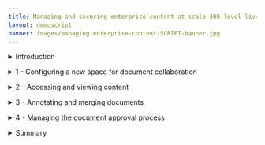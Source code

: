 ```yaml
---
title: Managing and securing enterprise content at scale 300-level live demo
layout: demoscript
banner: images/managing-enterprise-content-SCRIPT-banner.jpg
---
```


<span id="top"></span>

<span id="spanID"></span>
<details markdown="1">

<summary>Introduction</summary><br/>

Today we’ll see how IBM’s content management capabilities are used to manage and secure content across an organization at scale. We’ll see how using an enterprise platform to share and manage content enhances productivity, increases security and mitigates risk.

Using an HR hiring scenario, we’ll show how to easily configure a centralized repository for document collaboration. We’ll look at how to secure documents using redaction and role-based access capabilities. And we’ll see how the built-in workflow capabilities are used to manage document approvals.

We’re using a hiring example, but the same document repository can extend and scale to many scenarios across your enterprise.

Let’s get started!

(Printer-ready PDF of demo script <a href="./files/Managing and Securing Enterprise Content at Scale Platinum Demo - PDF script.pdf" target="_blank" rel="noreferrer">here</a>)

<br/>

</details>

<span id="spanID"></span>
<details markdown="1">

<summary>1 - Configuring a new space for document collaboration</summary>

<br/>

| **1.1** | **Create a new teamspace** |
| :--- | :--- |
| **Narration** | Focus Corp’s HR department needed a way to organize job candidate documents and facilitate collaboration among hiring decision-makers. When a candidate submits a new application, the HR manager uses the company's enterprise content management system to create a teamspace, which is a dedicated place to share information and collaborate. |
| **Action** &nbsp; 1.1.1 | Show the IBM Content Navigator screen that you opened during demo preparation. Sign in using the **Username: henry** and **Password: henry**. Click **Log in**. <br/> |
| **Action** &nbsp; 1.1.2 | Click the **Teamspaces** tile. <br/><img src="./images/Script2.png" width="800"  /><br/> |
| **Action** &nbsp; 1.1.3 | Click **New Teamspace**. <br/><img src="./images/Script3.png" width="800" /> |
| **Action** &nbsp; 1.1.4 | Enter **'John Doe Demo Teamspace'** (1) as the **Teamspace name**. Make sure the **Teamspace template** is **FC Hiring Teamspace Template** (2) and then click **Select Users** (3). <br/><img src="./images/Script4.png" width="800" /> |
| **Narration** | Once it is created, the HR manager provides teamspace access to the hiring and payroll managers so they can collaborate during the candidate's evaluation. |
| **Action** &nbsp; 1.1.5 | Click **Add Users and Groups...**<br/><img src="./images/Script5.png" width="800" /> |
| **Action** &nbsp; 1.1.6 | Type **debby** in the search area (1) and click the **magnifier** icon (2).<br/><img src="./images/Script6.png" width="800" /> |
| **Action** &nbsp; 1.1.7 | Select **debby** (1), who is the hiring manager, and click the **right-facing arrow** (2) to move her from the **Available** list to the **Selected** list.<br/><img src="./images/Script7.png" width="800" /> |
| **Action** &nbsp; 1.1.8 | Repeat the previous steps to add **patrick**, the payroll manager, to the **Selected** list (1). Click **OK** (2). <br/><img src="./images/Script8.png" width="800" /> |
| **Action** &nbsp; 1.1.9 | Select **Member** (1) in the **Roles** menu and click **Add** (2).<br/><img src="./images/Script9.png" width="800" /> |
| **Action** &nbsp; 1.1.10 | Click **Finish**.<br/><img src="./images/Script10.png" width="800" /> |

| **1.2** | **Add files to share** |
| :--- | :--- |
| **Narration** | The HR manager created the applicant’s new teamspace based on Focus Corp's 'FC Hiring Teamspace' template. When a new teamspace is created using this template, it includes all the forms that need to be completed and submitted for each candidate. |
| **Action** &nbsp; 1.2.1 | Click the **HR Documents** folder. <br/><img src="./images/Script11.png" width="800" /> |
| **Action** &nbsp; 1.2.2 | Point out that the **HR Documents** folder is now open and the necessary documents are now available.<br/><img src="./images/Script12.png" width="800" /> |
| **Narration** | The HR manager uses the HR document template to create copies that are specific to the applicant. When he does this in the teamspace, the documents are automatically shared with the rest of the hiring team.<br/>The content management software applies the role-based access restrictions configured in the FC Hiring Teamspace template, which specifies the permissions granted to each team member. |
| **Action** &nbsp; 1.2.3 | Click the **Candidate files** folder. <br/><img src="./images/Script13.png" width="800" /> |
| **Narration** | The HR manager uploads the candidate's documents to the 'Candidate files' folder. He moves the files from his computer to the 'Candidate files' folder with a simple drag-and-drop. |
| **Action** &nbsp; 1.2.4 | Click the **John Doe Diploma.pdf** document and drag it from your local Documents folder to the **John Doe Demo Teamspace / Candidate files** folder in IBM Navigator. <br/><img src="./images/Script14.png" width="800" /> |
|**Narration** | When the HR manager moves the files, a document entry form enables him to enter the required metadata.<br/>Focus Corp’s content administrator had previously worked with HR to define the metadata to include with files that are added to the teamspace. This metadata can be used later to quickly identify, classify, or search for a document. |
|**Action** &nbsp; 1.2.5 | Enter **'John Doe'** as the **Candidate Name**  (1) and select **Diploma** as the **Document Type** (2). Select **External** for **Document Source** (3). This indicates that the document originated outside of Focus Corp.<br/>Select **R&D** for the **Department Name** (4) and set the **Application date** to the date 3 days in the future (5). Click **Add** (6).<br/><img src="./images/Script15.png" width="800" /> |
|**Narration** | In the navigate view, team members can now add comments to the file, ‘like’ the file, or add the file to their favorites. |
|**Action** &nbsp; 1.2.6 | Click the **navigate view** icon. <br/><img src="./images/Script16.png" width="800" /> |
|**Action** &nbsp; 1.2.7 | Select the **John Doe Diploma.pdf** row. <br/><inline-notification text="Be sure to click within the row’s white space (not the document name). "></inline-notification><br/><img src="./images/Script17.png" width="800" /> |
|**Action** &nbsp; 1.2.8 | Point out the **document-related actions and information** (1), pre-defined **Properties** (2), and the **star** icon that adds the file to favorites (3).<br/><img src="./images/Script18.png" width="800" /> |
|**Narration** | The candidate had previously submitted a video detailing his professional qualifications, strengths and weaknesses. The HR manager adds the video to the content management system. |
|**Action** &nbsp; 1.2.9 | Move the **John Doe Video.mp4** file to the **Candidate files** folder.<br/><img src="./images/Script19.png" width="800" /> |
|**Action** &nbsp; 1.2.10 | Enter **'John Doe'** as the **Candidate Name** (1) and select **Candidate Video** as the **Document Type** (2). Select **External** for **Document Source** (3). <br/>Select **R&D** for the **Department Name** (4) and set the **Application date** to the date 3 days in the future (5). Click **Add** (6).<br/><img src="./images/Script20.png" width="800" /> |
|**Action** &nbsp; 1.2.11 | Click **John Doe Video.mp4**.<br/><img src="./images/Script21.png" width="800" /> |
|**Narration** | The hiring team wanted to quickly review specific candidate responses within the submitted video. The HR manager bookmarks the video, which allows hiring team members to go directly to the sections of the video they would like to see. |
|**Action** &nbsp; 1.2.12 | Click **Bookmarks**.<br/><img src="./images/Script22.png" width="800" /> |
|**Action** &nbsp; 1.2.13 | Click **New Bookmark**.<br/><img src="./images/Script23.png" width="800" /> |
|**Narration** | The HR manager adds bookmarks to the video to make it easier to find the individual responses. |
|**Action** &nbsp; 1.2.14 | Enter **Overview** (1) as the bookmark name, enter '**Tell me about yourself?**' (2) in the bookmark description and click **OK** (3). <br/><img src="./images/Script24.png" width="800" /> |
|**Action** &nbsp; 1.2.15 | Close the IBM Navigator Viewer window. |
|**Narration** | The HR manager bookmarks the remaining sections of the video and adds the applicant’s other documents to his candidate file. <br/>Let’s jump ahead and see the teamspace with all the documents added. |
|**Action** &nbsp; 1.2.16 | Click **x** to close the **John Doe Demo Teamspace**. <br/><img src="./images/Script25.png" width="800" /> |
|**Action** &nbsp; 1.2.17 | Click **John Doe**. <br/><img src="./images/Script26.png" width="800" /> |
|**Action** &nbsp; 1.2.18 | Click **Candidate files**.<br/><img src="./images/Script27.png" width="800" /> |
|**Action** &nbsp; 1.2.19 | Click the **Magazine view** icon. <br/><img src="./images/Script28.png" width="800" /> |
|**Narration** | Now the hiring team can collaborate on the applicant’s documents. |

| **1.3** | **Manage role-based redactions** |
| :--- | :--- |
| **Narration** | To adhere to Focus Corp's privacy guidelines, HR must prevent unauthorized access to the applicant’s personal information, such as his home address. <br/>The HR manager uses role-based redactions to automatically mask sensitive information, based on each user's role. The role-based access capabilities enable Focus Corp to explicitly define who has permission to see the redacted information. <br/>The HR manager starts by validating that the role-based redactions have been set correctly by the content administrator. |
|**Action** &nbsp; 1.3.1 | Click the **hamburger** icon to open the IBM Navigator menu.<br/><img src="./images/Script40.png" width="800" /> |
| **Narration** | The HR manager uses the Administration menu to review and update the role-based access. |
|**Action** &nbsp; 1.3.2 | Click **Administration.** <br/><img src="./images/Script41.png" width="800" /> |
|**Action** &nbsp; 1.3.3 | Click **Role-based Redactions**. <br/><img src="./images/Script42.png" width="800" /> |
| **Narration** | The HR manager reads through the 'Private Information' redaction policy, which specifies who can see a candidate's private information. |
|**Action** &nbsp; 1.3.4 | Double-click **Private Information**. <br/><img src="./images/Script43.png" width="800" /> |
|**Action** &nbsp; 1.3.5 | Click **Policies and Roles**. <br/><img src="./images/Script44.png" width="800" /> |
|**Action** &nbsp; 1.3.6 | If prompted, enter the **User name ‘cp4admin’** and the **Password** (1) from your cheat sheet. Click **Log In** (2).<br/><img src="./images/Script45.png" width="800" /> |
| **Narration** | The 'Private Information' reason contains two redaction roles: editors and viewers. *Editors* can add or remove redactions. *Viewers* can see redacted information but cannot change it. No other users can view redacted information. |
|**Action** &nbsp; 1.3.7 | Scroll down (1) and point out the payroll manager’s role as a **FC Redaction viewer** (2). <br/><img src="./images/Script47.png" width="800" /> |
| **Narration** | The HR manager verifies that only Patrick, the payroll manager, can view private information. Other members of the hiring team, such as the hiring manager, will not be able to access the redacted information. <br/>Confident that these settings are correct, the HR manager is ready to redact the documents. |
|**Action** &nbsp; 1.3.8 | Click the **hamburger** icon.<br/><img src="./images/Script48.png" width="800" /> |
|**Action** &nbsp; 1.3.9 | Click **Teamspaces**.<br/><img src="./images/Script49.png" width="800" /> | 
|**Action** &nbsp; 1.3.10 | Click **John Doe**.<br/><img src="./images/Script341.png" width="800" /> |
|**Action** &nbsp; 1.3.11 | Click **Candidate files**.<br/><img src="./images/Script342.png" width="800" /> |
| **Narration** | The HR manager opens the applicant’s resume, selects the information to redact, and indicates it is private information. |
|**Action** &nbsp; 1.3.12 | Click **John Doe Resume.pdf** to open it in the document viewer.&nbsp; &nbsp; &nbsp; &nbsp; &nbsp; &nbsp; &nbsp; &nbsp; &nbsp; &nbsp; &nbsp; &nbsp; &nbsp; &nbsp; &nbsp; &nbsp; &nbsp; &nbsp; &nbsp; &nbsp; &nbsp; &nbsp; &nbsp; &nbsp; &nbsp; &nbsp; &nbsp; &nbsp; &nbsp; &nbsp; &nbsp; &nbsp; &nbsp; &nbsp; &nbsp; &nbsp; &nbsp; &nbsp; &nbsp; &nbsp; &nbsp; &nbsp; &nbsp; &nbsp; &nbsp; &nbsp; &nbsp;  <br/><img src="./images/Script29.png" width="800" /> |
|**Action** &nbsp; 1.3.13 | Click the **redaction** icon, which is a darkened rectangle. &nbsp; &nbsp; &nbsp; &nbsp; &nbsp; &nbsp; &nbsp; &nbsp; &nbsp; &nbsp; &nbsp; &nbsp; &nbsp; &nbsp; &nbsp; &nbsp; &nbsp; &nbsp;<br/><img src="./images/Script30.png" width="800" /> |
|**Action** &nbsp; 1.3.14 | Redact the applicant’s email address, phone number and home address by drawing a rectangle around them using the redaction tool. <br/><img src="./images/Script31.png" width="800" /> <br/><inline-notification text="Make sure the black rectangle does not overlap the blue area above the hidden text. The rectangle should be minimal. <br/> <img src='https://raw.githubusercontent.com/ibm-garage-tsa/platinum-demos/master/src/pages/300-business-automation-managing-and-securing-enterprise-content-at-scale/images/Prep-1-3-14-Note.png' width='600' /> "></inline-notification> <br/> |
|**Action** &nbsp; 1.3.15 | Right-click the **redaction rectangle** (1) and click the **document redaction reason** icon (2).&nbsp; &nbsp; &nbsp; &nbsp; &nbsp; &nbsp; &nbsp; &nbsp; &nbsp; &nbsp; &nbsp; &nbsp; &nbsp; &nbsp; &nbsp; &nbsp; &nbsp; &nbsp; &nbsp; &nbsp; &nbsp; &nbsp; &nbsp; &nbsp; &nbsp; &nbsp; &nbsp; &nbsp; &nbsp; &nbsp; &nbsp; &nbsp; &nbsp; &nbsp; &nbsp; &nbsp; &nbsp; &nbsp; &nbsp; &nbsp; &nbsp; &nbsp; &nbsp; &nbsp; &nbsp; &nbsp; &nbsp; &nbsp; &nbsp; &nbsp; &nbsp; &nbsp; &nbsp; &nbsp; &nbsp; &nbsp; &nbsp; &nbsp; &nbsp; &nbsp; &nbsp; &nbsp; &nbsp; &nbsp; &nbsp; <br/><img src="./images/Script32.png" width="800" /> |
|**Action** &nbsp; 1.3.16 | Select **Private Information** as the redaction reason (1) and click **OK** (2). &nbsp; &nbsp; &nbsp; &nbsp; &nbsp; &nbsp; &nbsp; &nbsp; &nbsp; &nbsp; &nbsp; &nbsp; &nbsp; &nbsp; &nbsp; &nbsp; &nbsp; <br/><img src="./images/Script33.png" width="800" /> |
| **Narration** | This hides the applicant’s personal information from users who do not have viewing rights. The hiring manager does not have viewing rights to this information and will not be able to see it.<br/>The HR manager acknowledges they have reviewed and verified the applicant's details by adding a notation on the document. |
|**Action** &nbsp; 1.3.17 | Click the **stamp** icon (1) and select the **Approved user date** stamp (2).&nbsp; &nbsp; &nbsp; &nbsp; &nbsp; &nbsp; &nbsp; &nbsp; &nbsp; &nbsp; &nbsp; &nbsp; &nbsp; &nbsp; &nbsp; &nbsp; &nbsp; &nbsp; &nbsp; &nbsp; &nbsp; &nbsp; &nbsp; &nbsp; &nbsp; &nbsp; &nbsp; &nbsp; &nbsp; &nbsp; &nbsp; &nbsp; &nbsp; &nbsp; &nbsp; &nbsp; &nbsp; &nbsp; &nbsp; &nbsp; &nbsp; &nbsp; &nbsp; &nbsp; &nbsp; &nbsp; &nbsp; &nbsp; &nbsp; &nbsp; &nbsp; &nbsp; &nbsp; &nbsp; &nbsp; &nbsp; &nbsp; &nbsp; &nbsp; &nbsp; &nbsp; &nbsp; &nbsp; &nbsp; &nbsp; &nbsp; &nbsp; &nbsp; &nbsp; &nbsp; &nbsp; &nbsp; &nbsp; &nbsp; &nbsp; &nbsp; &nbsp; &nbsp; &nbsp; &nbsp; &nbsp; &nbsp; &nbsp; &nbsp; &nbsp; <br/><img src="./images/Script34.png" width="800" /> |
| **Narration** | The HR manager uses a pre-defined annotation to indicate he has verified the applicant meets specific job criteria.<br/> |
|**Action** &nbsp; 1.3.18 | Click above the name on the document to add the annotation. &nbsp; &nbsp; &nbsp; &nbsp; &nbsp; &nbsp; &nbsp; &nbsp; &nbsp; &nbsp; &nbsp; &nbsp; &nbsp; &nbsp; &nbsp; &nbsp; &nbsp; &nbsp; &nbsp; &nbsp; &nbsp; &nbsp; &nbsp; &nbsp; &nbsp; &nbsp; &nbsp; &nbsp; &nbsp; &nbsp; &nbsp; &nbsp; &nbsp; &nbsp; &nbsp; &nbsp; &nbsp; &nbsp; &nbsp; &nbsp; &nbsp; &nbsp; &nbsp; &nbsp; &nbsp; &nbsp; &nbsp; &nbsp; &nbsp; &nbsp; &nbsp; &nbsp; &nbsp; &nbsp; &nbsp; &nbsp; &nbsp; &nbsp; &nbsp; &nbsp;<br/><img src="./images/Script35.png" width="800" /> |
| **Narration** | The HR manager changes the notation color to indicate that the applicant is eligible for a face-to-face interview.&nbsp; &nbsp; &nbsp; &nbsp; &nbsp; &nbsp; &nbsp; &nbsp; &nbsp; &nbsp; &nbsp; &nbsp; &nbsp; &nbsp; &nbsp; &nbsp; &nbsp; &nbsp; &nbsp; &nbsp; &nbsp; &nbsp; &nbsp; &nbsp; &nbsp; &nbsp; &nbsp; &nbsp; &nbsp; &nbsp; &nbsp; &nbsp; &nbsp; &nbsp; &nbsp; &nbsp; &nbsp; &nbsp; &nbsp; &nbsp; |
|**Action** &nbsp; 1.3.19 | Right-click the **annotation** (1), select the **text color** icon (2), and select **orange** (3).<br/><img src="./images/Script36.png" width="800" /> |
|**Action** &nbsp; 1.3.20 | Click the **x** to close the color selector view (1) and click anywhere in the document to close the menu (2). &nbsp; &nbsp; &nbsp; &nbsp; &nbsp; &nbsp; &nbsp; &nbsp; &nbsp; &nbsp; &nbsp; &nbsp; &nbsp; &nbsp; &nbsp; &nbsp; &nbsp; &nbsp; &nbsp; &nbsp; &nbsp; &nbsp; &nbsp; &nbsp; &nbsp; &nbsp; &nbsp; &nbsp; &nbsp; &nbsp; &nbsp; &nbsp; &nbsp; &nbsp; &nbsp; &nbsp; &nbsp; &nbsp; &nbsp; &nbsp; &nbsp; &nbsp; &nbsp; &nbsp; &nbsp; &nbsp; &nbsp; &nbsp; &nbsp; &nbsp; &nbsp; &nbsp; &nbsp; &nbsp; &nbsp; &nbsp; &nbsp; &nbsp; &nbsp; &nbsp;<br/><img src="./images/Script37.png" width="800" /> |
|**Action** &nbsp; 1.3.21 | Click the **save** icon and close the IBM Navigator Viewer window. &nbsp; &nbsp; &nbsp; &nbsp; &nbsp; &nbsp; &nbsp; &nbsp; &nbsp; &nbsp; &nbsp; &nbsp; &nbsp; &nbsp; &nbsp; &nbsp; &nbsp; &nbsp; &nbsp; &nbsp; &nbsp; &nbsp; &nbsp; &nbsp; &nbsp; &nbsp; &nbsp; &nbsp; &nbsp; &nbsp; &nbsp; &nbsp; &nbsp; &nbsp; &nbsp; &nbsp; &nbsp; &nbsp; &nbsp; &nbsp; <br/><img src="./images/Script38.png" width="800" /> |
|**Action** &nbsp; 1.3.22 | Click the **user** icon (1) and click **Log Out** (2) to exit IBM Navigator.<br/><img src="./images/Script39.png" width="800" /> |
 
<br/>

**[Go to top](#top)**

</details>

<span id="spanID"></span>
<details markdown="1">

<summary>2 - Accessing and viewing content</summary>

<br/>

| **2.1** | **View documents in a teamspace** |
| :--- | :--- |
| **Narration** | The hiring manager needs to learn more about the applicant. She reviews the documents shared by HR. |
| **Action** &nbsp; 2.1.1 | Sign into IBM Navigator using the hiring manager’s credentials:<br/>**Username: debby** and **Password: debby** (1). Click **Log in** (2). <br/><img src="./images/Script113.png" width="800" /> |
| **Action** &nbsp; 2.1.2 | Click the **Teamspaces** tile. <br/><img src="./images/Script2.png" width="800" /> |
| **Action** &nbsp; 2.1.3 | Select the **John Doe** teamspace. <br/><img src="./images/Script114.png" width="800" /> |
| **Action** &nbsp; 2.1.4 | Click **Candidate files**. <br/><img src="./images/Script115.png" width="800" /> | 
| **Narration** | The hiring manager reviews the applicant’s resume. |
| **Action** &nbsp; 2.1.5 | Click the **Magazine view** icon. <br/><img src="./images/Script116.png" width="800" /> |  
| **Action** &nbsp; 2.1.6 | **Select the John Doe Resume.pdf** row.<br/><inline-notification text="Be sure to click within the row’s white space (not the document name). "></inline-notification><br/><img src="./images/Script117.png" width="800" /> |  
| **Narration** | The hiring manager confirms that the metadata required by her department is pre-populated in the properties section. She is not authorized to view the applicant’s personal information, so it is concealed in the document preview thumbnail. |
| **Action** &nbsp; 2.1.7 | Review the **Properties** section (1) and point out that the address information is redacted in the hiring manager’s **thumbnail** view (2). <br/><img src="./images/Script118.png" width="800" /> | 
| **Action** &nbsp; 2.1.8 | Click **John Doe Resume.pdf**.<br/><img src="./images/Script119.png" width="800" /> | 
| **Action** &nbsp; 2.1.9 | Scroll down to show the resume.<br/><img src="./images/Script120.png" width="800" /> | 
| **Narration** | The hiring manager reviews the details of the resume. The candidate is applying for a position that often works with a team in France. Therefore, a working knowledge of French is required for the job.<br/>She adds an annotation to assess the applicant's French language skills. |
| **Action** &nbsp; 2.1.10 | Click the **sticky note** icon (1) and then click next to the **SPOKEN LANGUAGES** section (2).<br/><img src="./images/Script121.png" width="800" /> | 
| **Action** &nbsp; 2.1.11 | Type **'Evaluate the candidate’s French language skills.**' (1) and click **Update** (2).<br/><img src="./images/Script122.png" width="800" /> | 
| **Action** &nbsp; 2.1.12 | Click the **save** icon.<br/><img src="./images/Script123.png" width="800" /> | 
| **Action** &nbsp; 2.1.13 | Close the IBM Navigator Viewer window. |
| **Narration** | The hiring manager 'likes' the resume and adds it to her favorites so she can compare the finalists later. |
| **Action** &nbsp; 2.1.14 | Click the **thumbs-up** icon (1) to 'like' the file. Click the **star** icon (2) to add the resume to favorites. <br/><img src="./images/Script202.png" width="800" /> | 
| **Narration** | To help decide whether to move forward with an interview, the hiring manager watches a few specific sections of the applicant’s video. |
| **Action** &nbsp; 2.1.15 | Click **John Doe Video.mp4.** <br/><img src="./images/Script50.png" width="800" /> | 
| **Narration** | She uses bookmarks in the applicant's video to skip directly to responses she’s interested in. Many applicant videos are over 20 minutes. The bookmark feature saves her time by letting her focus on specific parts of the video. |
| **Action** &nbsp; 2.1.16 | Click **Bookmarks** to open the bookmarks menu. <br/><img src="./images/Script51.png" width="800" /> | 
| **Action** &nbsp; 2.1.17 | Select the **Weaknesses** bookmark and wait for the video to load.<br/><img src="./images/Script52.png" width="800" /> | 
| **Action** &nbsp; 2.1.18 | Click the **play** icon and watch both the Weaknesses and Strengths sections. Close the IBM Navigator viewer when you are done.<br/><img src="./images/Script53.png" width="800" /> | 
| **Action** &nbsp; 2.1.19 | Close the **IBM Navigator Viewer** window.
| **Narration** | The hiring manager decides to interview the applicant. She lets the HR team know to schedule an interview by tagging the applicant’s resume with the word ‘selected'. |
| **Action** &nbsp; 2.1.20 | Click **Tags** in the **John Doe Resume.pdf **row. <br/><img src="./images/Script54.png" width="800" /> | 
| **Action** &nbsp; 2.1.21 | Write '**selected**' and hit enter on your keyboard.<br/><img src="./images/Script55.png" width="800" /> | 
| **Action** &nbsp; 2.1.22 | Click **Close**. <br/><img src="./images/Script56.png" width="800" /> | 
| **Narration** | The hiring team schedules the interview. To prepare, the hiring manager reviews the content she previously 'favorited'. |
| **Action** &nbsp; 2.1.23 | Click **IBM Navigator**.<br/><img src="./images/Script201.png" width="800" /> | 
| **Action** &nbsp; 2.1.24 | Click the **Content Favorites** tile.<br/><img src="./images/Script57.png" width="800" /> | 
| **Action** &nbsp; 2.1.25 | Double-click **John Doe Resume.pdf**.<br/><img src="./images/Script58.png" width="800" /> | 
| **Action** &nbsp; 2.1.26 | Scroll down to the **sticky note** (1) and hover your mouse over the note (2).<br/><img src="./images/Script59.png" width="800" /> | 
| **Narration** | She looks over the resume and annotations. The sticky note reminds her she must evaluate the candidate's French language skills. |
| **Action** &nbsp; 2.1.27 | Point out the annotation.<br/><img src="./images/Script60.png" width="800" /> | 
| **Action** &nbsp; 2.1.28 | Close the IBM Navigator Viewer window. |

<br/>

**[Go to top](#top)**

</details>

<span id="spanID"></span>
<details markdown="1">

<summary>3 - Annotating and merging documents</summary>

<br/>

| **3.1** | **Edit and add content** |
| :--- | :--- |
| **Narration** | The hiring manager needs to capture interview feedback on the candidate evaluation form. She downloads the form from Teamspace’s document templates. |
| **Action** &nbsp; 3.1.1 | Click **Teamspaces**.<br/><img src="./images/Script61.png" width="800" /> | 
| **Action** &nbsp; 3.1.2 | Click **HR Documents**.<br/><img src="./images/Script62.png" width="800" /> | 
| **Narration** | The filmstrip view helps the hiring manager see the available HR documents. She chooses the 'Evaluation form' and creates a copy in the applicant’s Candidate files folder. |
| **Action** &nbsp; 3.1.3 | Click the **Filmstrip view** icon.<br/><img src="./images/Script63.png" width="800" /> | 
| **Action** &nbsp; 3.1.4 | Click the first document on the bottom left of the filmstrip viewer.<br/><img src="./images/Script64.png" width="800" /> | 
| **Action** &nbsp; 3.1.5 | Scroll right until you see the **FC Evaluation form** in the viewer.<br/><img src="./images/Script65.png" width="800" /> | 
| **Action** &nbsp; 3.1.6 | Click **Actions** (1), then click **Folders** (2). Select **Add to Folder** (3).<br/><img src="./images/Script66.png" width="800" /> | 
| **Action** &nbsp; 3.1.7 | Select **Candidate files** (1) and click **Add** (2).<br/><img src="./images/Script67.png" width="800" /> | 
| **Action** &nbsp; 3.1.8 | Click the **details view** icon (1) and click **Candidate files** (2).<br/><img src="./images/Script68.png" width="800" /> | 
| **Narration** | The hiring manager opens the evaluation form directly from the applicant’s teamspace files so she can edit the form during the interview. |
| **Action** &nbsp; 3.1.9 | Click **Refresh** (1) and then Click **FC Evaluation form.docx**.<br/><img src="./images/Script69.png" width="800" /> | 
| **Narration** | The hiring manager switches to permanent redaction mode, which ‘hard codes’ her updates to the document for every subsequent viewer. |
| **Action** &nbsp; 3.1.10 | Click the **permanent redaction mode marker** icon.<br/><img src="./images/Script70.png" width="800" /> | 
| **Action** &nbsp; 3.1.11 | Click **New Version**. <br/><img src="./images/Script71.png" width="800" /> <br/>The fillable version of the candidate evaluation form displays.<br/><img src="./images/Script72.png" width="800" /> |  
| **Action** &nbsp; 3.1.12 | Return to the IBM Navigator view window. Point out the **lock** icon. <br/><img src="./images/Script73.png" width="800" /> |
| **Narration** | While the hiring manager edits the document, it is locked to prevent anyone else from making edits. |
| **Action** &nbsp; 3.1.13 | Return to the candidate evaluation form, click the **text** icon (1), and then select the free text field under **Candidate Name** (2).<br/><img src="./images/Script74.png" width="800" /> |
| **Narration** | She adds the candidate’s name and changes the text color to blue to highlight it. |
| **Action** &nbsp; 3.1.14 | Type '**John Doe**' (1) and click the **font color** icon (2).<br/><img src="./images/Script75.png" width="800" /> |
| **Action** &nbsp; 3.1.15 | Select blue.<br/><img src="./images/Script76.png" width="800" /> |
| **Action** &nbsp; 3.1.16 | Close the **color selector view** (1) and click the **checkmark** (2) to accept the annotation changes.  <br/><img src="./images/Script77.png" width="800" /> |
| **Narration** | The hiring manager needs to capture the date and time to ensure compliance with regulatory rules. She uses the annotation tools to add these details to the form. | 
| **Action** &nbsp; 3.1.17 | Click the **stamp** icon (1), select **date time** (2), and click in the free text area under **Date & Time** (3). <br/><img src="./images/Script78.png" width="800" /> |
| **Action** &nbsp; 3.1.18 | Click the date annotation.<br/><img src="./images/Script79.png" width="800" /> |
| **Action** &nbsp; 3.1.19 | Click the color icon, select blue, close the color selector and validate the update (as done previously in steps 3.1.14-16). |
| **Narration** | At the end of the interview, the hiring manager saves the document with her edits. |
| **Action** &nbsp; 3.1.20 | Click **Redact.** <br/><img src="./images/Script80.png" width="800" /> |
| **Action** &nbsp; 3.1.21 | Wait for the redaction to complete. Close IBM Navigator Viewer window. |
| **Narration** | The document thumbnail is updated to reflect the hiring manager’s changes. The document is automatically unlocked so other team members can now edit it. |
| **Action** &nbsp; 3.1.22 | Point out that the **FC Evaluation form preview thumbnail** is updated (1) and the document is no longer **locked** (2). <br/><img src="./images/Script82.png" width="800" /> |
| **Action** &nbsp; 3.1.23 | Drag and drop **John Doe evaluation form.pdf** to the **Candidate files** folder.<br/><img src="./images/Script83.png" width="800" /> |
| **Narration** | The hiring manager must add the required metadata to meet departmental standards. |
| **Action** &nbsp; 3.1.24 | Enter '**John Doe**' as the **Candidate Name** (1) and select **Evaluation form ** as the **Document Type** (2).<br/>Select **R&D** for the **Department Name** (3) and set the **Application date** to the current date (4). Click **Add** (5).<br/><img src="./images/Script84.png" width="800" /> |
| **Action** &nbsp; 3.1.25 | Show that a copy of the **Evaluation form** is added (1). **Log Out** of IBM Navigator (2).<br/><img src="./images/Script85.png" width="800" /> |
 
| **3.2** | **Merge documents** |
| :--- | :--- |
| **Narration** | The hiring manager has decided to make an offer to the applicant. <br/>The HR manager suggests a salary based on the feedback added to the salary discussion form. He needs to get approval for the salary from both the hiring and payroll managers. |
| **Action** &nbsp; 3.2.1 | Sign into IBM Navigator using **Username: henry** and **Password: henry** (1). Click **Log in** (2).<br/><img src="./images/Script86.png" width="800" /> |
| **Action** &nbsp; 3.2.2 | Click the **Teamspaces** tile.<br/><img src="./images/Script2.png" width="800" /> |
| **Action** &nbsp; 3.2.3 | Select the **John Doe** Teamspace.<br/><img src="./images/Script87.png" width="800" /> |
| **Action** &nbsp; 3.2.4 | Click **Candidate files**.<br/><img src="./images/Script88.png" width="800" /> |
| **Action** &nbsp; 3.2.5 | Drag the **John Doe salary discussion form.pdf** from your local documents to the **Candidates files** folder in IBM Navigator.<br/><img src="./images/Script89.png" width="800" /> |
| **Action** &nbsp; 3.2.6 | Enter '**John Doe**' as the **Candidate Name** (1) and select **HR Process** as the **Document Type** (2).<br/>Select **R&D** for the **Department Name** (3) and set the **Application date** to the current date (4). Click **Add** (5).<br/><img src="./images/Script90.png" width="800" /> |
| **Narration** | The HR manager merges the second page from the evaluation form, and the salary discussion form, into a single document to simplify the salary approval. |
| **Action** &nbsp; 3.2.7 | Click **John Doe Evaluation form.pdf**.<br/><img src="./images/Script91.png" width="800" /> |
| **Action** &nbsp; 3.2.8 | Click **Merge and Split** at the top right of the viewer.<br/><img src="./images/Script92.png" width="800" /> |
| **Action** &nbsp; 3.2.9 | Return to **Candidate files** and click **John Doe Salary discussion form.pdf**.  <br/><img src="./images/Script93.png" width="800" /> <br/>The final merge and split interface should match the view below:<br/> <img src="./images/Script95.png" width="800" />  | 
| **Narration** | Now that the documents are added to the ‘merge and split’ tool, the HR manager creates a summary document by merging the pages required for salary approval. |
| **Action** &nbsp; 3.2.10 | Click the **+** icon to create a new document.<br/><img src="./images/Script96.png" width="800" /> | 
| **Action** &nbsp; 3.2.11 | Right-click on the **New Document** tab (1) and select **Rename** (2).<br/><img src="./images/Script97.png" width="800" /> | 
| **Action** &nbsp; 3.2.12 | Enter ‘**John Doe Merged summary**’.<br/><img src="./images/Script98.png" width="800" /> | 
| **Narration** | First, he adds the second page of the evaluation form. |
| **Action** &nbsp; 3.2.13 | Click the **John Doe Evaluation form.pdf** tab.<br/><img src="./images/Script203.png" width="800" /> | 
| **Action** &nbsp; 3.2.14 | Click the **second page of the document** (1) in the thumbnail viewer. Click the **copy** icon (2) and click the **John Doe Merged summary.pdf** tab (3) to return to the new document.<br/><img src="./images/Script103.png" width="800" /> | 
| **Action** &nbsp; 3.2.15 | Click the **paste** icon.<br/><img src="./images/Script104.png" width="800" /> | 
| **Narration** | Then he adds the salary discussion form. |
| **Action** &nbsp; 3.2.16 | Click the **John Doe Salary discussion form.pdf** tab.<br/><img src="./images/Script105.png" width="800" /> | 
| **Action** &nbsp; 3.2.17 | Click the **copy** icon.<br/><img src="./images/Script107.png" width="800" /> | 
| **Action** &nbsp; 3.2.18 | Click the **John Doe Merged summary.pdf** tab.<br/><img src="./images/Script108.png" width="800" /> | 
| **Action** &nbsp; 3.2.19 | Click the **paste** icon.<br/><img src="./images/Script109.png" width="800" /> | 
| **Narration** | He now saves the document and fills in the required properties to add it to the applicant’s candidate files folder. |
| **Action** &nbsp; 3.2.20 | Click the **add document** icon.<br/><img src="./images/Script110.png" width="800" /> | 
| **Action** &nbsp; 3.2.21 | Enter '**John Doe**' as the **Candidate Name** (1) and select **HR process** as the **Document Type** (2). <br/>Select **R&D** for the **Department Name** (3), set the **Application date** to the current date (4). Click **Add** (5).<br/><img src="./images/Script111.png" width="800" /> | 
| **Action** &nbsp; 3.2.22 | Close the IBM Navigator Viewer. |
| **Action** &nbsp; 3.2.23 | Select the new **John Doe Merged summary.pdf** document.<br/><inline-notification text="Be sure to click within the row’s white space (not the document name)."></inline-notification><br/><img src="./images/Script112.png" width="800" /> | 
| **Narration** | The merged document is now ready to be approved by the stakeholders. |

<br/>

**[Go to top](#top)**

</details>

<span id="spanID"></span>
<details markdown="1">

<summary>4 - Managing the document approval process </summary>

<br/>

| **4.1** | **Launch a validation process** |
| :--- | :--- |
| **Narration** | The HR manager needs hiring stakeholders to approve the salary offer. <br/>Using the built-in document approval workflow, he routes the salary request to the hiring manager for approval. Once she approves, the request will automatically proceed to the payroll manager for his final approval. |
| **Action** &nbsp; 4.1.1 | Select the **John Doe Merged summary.pdf** row (1). Then click **Actions** (2), select **Workflow** (3), and click **Launch Workflow** (4). <br/><img src="./images/Script301.png" width="800" /> | 
| **Action** &nbsp; 4.1.2 | Select **Sequential review** in the **Name** dropdown list (1) and click **Launch** (2).<br/><img src="./images/Script302.png" width="800" /> | 
| **Narration** | The HR manager specifies Debby, the hiring manager, as the first approver. |
| **Action** &nbsp; 4.1.3 | Click the **downward arrow** to expand the **Reviewers** dropdown list.<br/><img src="./images/Script303.png" width="800" /> | 
| **Action** &nbsp; 4.1.4 | Type '**debby**' (1) and click the **magnifier** icon (2).<br/><img src="./images/Script304.png" width="800" /> | 
| **Action** &nbsp; 4.1.5 | Click the **right-facing arrow** to move the userid **debby** from the **Available** list to the **Selected** list. <br/><img src="./images/Script305.png" width="800" /> | 
| **Narration** | Now the HR manager adds Patrick, the payroll manager, to the approval process. |
| **Action** &nbsp; 4.1.6 | Repeat the previous step to add **patrick** to the **Selected list** (1). Click **OK** (2). <br/><img src="./images/Script306.png" width="800" /> | 
| **Narration** | Next, the HR manager sets a due date for the approvers to respond with their approvals. |
| **Action** &nbsp; 4.1.7 | Click the **date selector** to select a date approximately three business days from the current date.<br/><img src="./images/Script307.png" width="800" /> | 
| **Narration** | The HR manager adds instructions for the approvers, validates that the salary discussion document is attached to the message, and launches the salary approval workflow. |
| **Action** &nbsp; 4.1.8 | Enter '**Please approve or reject the attached salary request document, and add any comments.**' in the **Instructions for reviewers** field (1). Click the **Attachments** tab (2).<br/><img src="./images/Script308.png" width="800" /> | 
| **Action** &nbsp; 4.1.9 | Point out that the **John Doe Merged summary.pdf** is automatically attached (1). Click **Launch Workflow** (2).<br/><img src="./images/Script309.png" width="800" /> | 
| **Action** &nbsp; 4.1.10 | Click the **user** icon (1) and click **Log Out** (2).<br/><img src="./images/Script310.png" width="800" /> | 
  
| **4.2** | **Review work items** |
| :--- | :--- |
| **Narration** | The hiring manager is notified that she needs to approve the salary request. She logs in to review the request. <br/>In a real implementation, the notification would include a link to access the approval form. For this demonstration, we are showing a version that does not require setting up outside email accounts to demonstrate this functionality.<br/>If she approves the request, a notification will automatically be sent to the payroll manager for his approval. |
| **Action** &nbsp; 4.2.1 | Sign into IBM Navigator using the hiring manager’s credentials:<br/>**Username: debby** and **Password: debby** (1). Click **Log in** (2).<br/><img src="./images/Script311.png" width="800" /> | 
| **Action** &nbsp; 4.2.2 | Click the **Work** tile.<br/><img src="./images/Script312.png" width="800" /> | 
| **Action** &nbsp; 4.2.3 | Select the **Review for John Doe Merged summary.pdf** row (1) and click **Open** (2).<br/><img src="./images/Script313.png" width="800" /> | 
| **Narration** | The hiring manager opens the notification. She sees the request for salary approval, the requester name, and the due date. |
| **Action** &nbsp; 4.2.4 | Point out the process details (1) and click the **Attachments** tab (2). <br/><img src="./images/Script314.png" width="800" /> |  
| **Action** &nbsp; 4.2.5 | Click the **John Doe Merged summary.pdf**. <br/><img src="./images/Script315.png" width="800" /> |   
| **Narration** | The hiring manager reviews all the documents pertinent to the salary decision. She approves the requested salary. |
| **Action** &nbsp; 4.2.6 | Scroll down to show that the merged document includes the second page of the applicant’s evaluation form and the salary discussion form. <br/><img src="./images/Script316.png" width="800" /> |   
| **Action** &nbsp; 4.2.7 | Click the **stamp** icon (1) and select **Approved user date** (2). Click in the **Hiring Dept box** (3) to place the stamp. <br/><img src="./images/Script317.png" width="800" /> |   
| **Narration** | When the hiring manager approves, the stamp automatically generates her name and the approval date. |
| **Action** &nbsp; 4.2.8 | Click the **save** icon. <br/><img src="./images/Script319.png" width="800" /> |   
| **Action** &nbsp; 4.2.9 | Close the IBM Navigator Viewer window.  |  
| **Narration** | Now the hiring manager adds her comments. |
| **Action** &nbsp; 4.2.10 | Click the **Properties** tab. <br/><img src="./images/Script320.png" width="800" /> |  
| **Action** &nbsp; 4.2.11 | In the **Comments** dialogue box, enter **'Salary approved for John Doe.'** (1). Click **Approve** (2).<br/><img src="./images/Script321.png" width="800" /> |  
| **Narration** | After the hiring manager approves the salary, the request is automatically sent to the payroll manager. |
| **Action** &nbsp; 4.2.12 | **Log out** from IBM Navigator. |
| **Action** &nbsp; 4.2.13 | Sign back into IBM Navigator using the payroll manager’s credentials:<br/>**Username: patrick** and **Password: patrick** (1). Click **Log in** (2).<br/><img src="./images/Script322.png" width="800" /> |  
| **Narration** | When the payroll manager receives a notification to approve the salary request, he logs in to review the request. |
| **Action** &nbsp; 4.2.14 | Click the **Work** tile.<br/><img src="./images/Script323.png" width="800" /> |  
| **Action** &nbsp; 4.2.15 | Click **Open**.<br/><img src="./images/Script324.png" width="800" /> |  
| **Action** &nbsp; 4.2.16 | Click the **History** tab. <br/><img src="./images/Script325.png" width="800" /> |  
| **Narration** | The payroll manager sees that the hiring manager has approved the salary. He reviews the pertinent documents. |
| **Action** &nbsp; 4.2.17 | Click the **Attachments** tab. <br/><img src="./images/Script326.png" width="800" /> |  
| **Action** &nbsp; 4.2.18 | Click the **John Doe Merged summary.pdf**.<br/><img src="./images/Script327.png" width="800" /> |  
| **Narration** | The payroll manager adds his approval. |
| **Action** &nbsp; 4.2.19 | Scroll to the end of the document. Click the **stamp** icon (1) and select **Approved user date** (2). Click in the **Payroll** box (3) to add the stamp.<br/><img src="./images/Script328.png" width="800" /> |  
| **Action** &nbsp; 4.2.20 | Point out the payroll manager’s approval is added to the document.<br/><img src="./images/Script329.png" width="800" /> |  
| **Action** &nbsp; 4.2.21 | Click the **save** icon.<br/><img src="./images/Script330.png" width="800" /> |  
| **Action** &nbsp; 4.2.22 | Close the IBM Navigator Viewer. |  
| **Narration** | The payroll manager adds his comments to the approval. |
| **Action** &nbsp; 4.2.23 | Click the **Properties** tab. <br/><img src="./images/Script331.png" width="800" /> |  
| **Action** &nbsp; 4.2.24 | Enter '**Salary looks appropriate**.' in the **Comments** dialogue box (1). Click **Approve** (2). <br/><img src="./images/Script332.png" width="800" /> |  
| **Narration** | A notification is automatically sent to the HR manager stating that the workflow tasks are complete. |
| **Action** &nbsp; 4.2.25 | Log out from IBM Navigator. |
| **Narration** | The notification to the HR manager indicates the salary has been approved. He logs in and reviews the hiring team’s comments. |
| **Action** &nbsp; 4.2.26 | Sign back in as the HR manager using **Username: henry** and **Password: henry** (1). Click **Log in** (2). <br/><img src="./images/Script333.png" width="800" /> |  
| **Action** &nbsp; 4.2.27 | Click **Work**. <br/><img src="./images/Script334.png" width="800" /> |  
| **Action** &nbsp; 4.2.28 | Click **Open**. <br/><img src="./images/Script335.png" width="800" /> |  
| **Action** &nbsp; 4.2.29 | Point out the sequential steps in the **Summary** tab (1) and the comments in the **Comments** column (2). Click **Complete** (2).<br/><img src="./images/Script336.png" width="800" /> |  
| **Narration** | The HR manager reviews the comments made by the hiring and payroll managers. He does not see any further actions needed from the hiring or payroll managers, so the salary approval workflow is complete. <br/>The company is ready to send an offer letter to the applicant. |

<br/>

**[Go to top](#top)**

</details>

<span id="spanID"></span>
<details markdown="1">

<summary>Summary </summary><br/>

Today we saw how a company uses IBM’s enterprise content management platform to share and manage documents while maintaining security and adhering to regulations.

We used role-based capabilities to secure content by customizing document access. We used redaction to ensure compliance with privacy regulations. We saw how the platform’s integrated features, such as annotation, video bookmarking and document merging, helped make the team more productive.

IBM’s content management capabilities are used by our customers today to securely manage hundreds of thousands, or in some cases millions, of documents in their organizations.

Thank you for attending today’s presentation.

<br/>

**[Go to top](#top)**

</details>